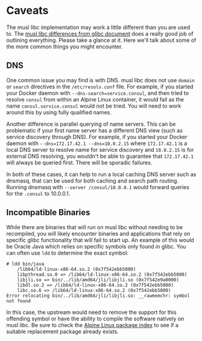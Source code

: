 # Caveats

The musl libc implementation may work a little different than you are used to. The [musl libc differences from glibc document](http://wiki.musl-libc.org/wiki/Functional_differences_from_glibc#Name_Resolver_.2F_DNS) does a really good job of outlining everything. Please take a glance at it. Here we'll talk about some of the more common things you might encounter.

## DNS

One common issue you may find is with DNS. musl libc does not use `domain` or `search` directives in the `/etc/resolv.conf` file. For example, if you started your Docker daemon with `--dns-search=service.consul`, and then tried to resolve `consul` from within an Alpine Linux container, it would fail as the name `consul.service.consul` would not be tried. You will need to work around this by using fully qualified names.

Another difference is parallel querying of name servers. This can be problematic if your first name server has a different DNS view (such as service discovery through DNS). For example, if you started your Docker daemon with `--dns=172.17.42.1 --dns=10.0.2.15` where `172.17.42.1` is a local DNS server to resolve name for service discovery and `10.0.2.15` is for external DNS resolving, you wouldn't be able to guarantee that `172.17.42.1` will always be queried first. There will be sporadic failures.

In both of these cases, it can help to run a local caching DNS server such as dnsmasq, that can be used for both caching and search path routing. Running dnsmasq with `--server /consul/10.0.0.1` would forward queries for the `.consul` to 10.0.0.1.

## Incompatible Binaries

While there are binaries that will run on musl libc without needing to be recompiled, you will likely encounter binaries and applications that rely on specific glibc functionality that will fail to start up. An example of this would be Oracle Java which relies on specific symbols only found in glibc. You can often use `ldd` to determine the exact symbol:

```console
# ldd bin/java
    /lib64/ld-linux-x86-64.so.2 (0x7f542ebb5000)
    libpthread.so.0 => /lib64/ld-linux-x86-64.so.2 (0x7f542ebb5000)
    libjli.so => bin/../lib/amd64/jli/libjli.so (0x7f542e9a0000)
    libdl.so.2 => /lib64/ld-linux-x86-64.so.2 (0x7f542ebb5000)
    libc.so.6 => /lib64/ld-linux-x86-64.so.2 (0x7f542ebb5000)
Error relocating bin/../lib/amd64/jli/libjli.so: __rawmemchr: symbol not found
```

In this case, the upstream would need to remove the support for this offending symbol or have the ability to compile the software natively on musl libc. Be sure to check the [Alpine Linux package index](http://pkgs.alpinelinux.org/packages) to see if a suitable replacement package already exists.
